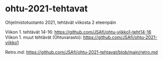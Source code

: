 # ohtu-2021-tehtavat

Ohjelmistotuotanto 2021, tehtävät viikosta 2 eteenpäin

Viikon 1. tehtävät 14-16: https://github.com/JSAfi/ohtu-viikko1-teht14-16 <br>
Viikon 1. muut tehtävät (Ohtuvarasto): https://github.com/JSAfi/ohtu-2021-viikko1 <br>

Retro.md: https://github.com/JSAfi/ohtu-2021-tehtavat/blob/main/retro.md